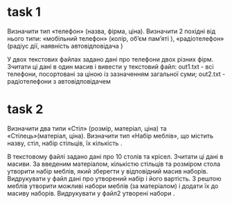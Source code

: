 # task 1
Визначити тип «телефон» (назва, фірма, ціна). 
Визначити 2 похідні від нього типи: «мобільний телефон» (колір, об’єм пам’яті ), «радіотелефон» (радіус дії, наявність автовідповідача )

У двох текстових файлах задано дані про телефони двох різних фірм.
Зчитати ці дані в один масив і вивести у текстовий файл:
out1.txt - всі телефони, посортовані за ціною із зазначенням загальної суми; 
out2.txt - радіотелефони з автовідповідачем


# task 2
Визначити два типи «Стіл» (розмір, матеріал, ціна) та «Стілець»(матеріал, ціна).
Визначити тип «Набір меблів», що містить назву, стіл, набір стільців, їх кількість .

В текстовому файлі задано дані про 10 столів та крісел.  Зчитати ці дані в масиви.
За введеним матеріалом, кількістю стільців та розміром стола утворити набір меблів, який зберегти у відповідний масив наборів. Видрукувати у файл дані про утворений набір і його вартість. 
З рештою меблів утворити можливі набори меблів (за матеріалом) і додати їх до масиву наборів. Видрукувати у файл2 утворені набори .

